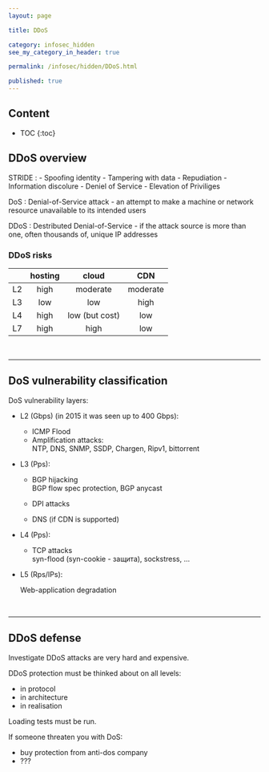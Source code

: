 ```yaml
---
layout: page

title: DDoS

category: infosec_hidden
see_my_category_in_header: true

permalink: /infosec/hidden/DDoS.html

published: true
---
```


<article class="markdown-body" markdown="1">

## Content

* TOC
{:toc}

## DDoS overview

STRIDE
:   - Spoofing identity
    - Tampering with data
    - Repudiation
    - Information discolure
    - Deniel of Service
    - Elevation of Priviliges

DoS
: Denial-of-Service attack - an attempt to make a machine or network resource unavailable to its intended users

DDoS
: Destributed Denial-of-Service - if the attack source is more than one, often thousands of, unique IP addresses

### DDoS risks

|    | hosting     | cloud           | CDN       |
|----|:-----------:|:---------------:|:---------:|
| L2 | high        | moderate        | moderate  |
| L3 | low         | low             | high      |
| L4 | high        | low (but cost)  | low       |
| L7 | high        | high            | low       |

<br>

---

## DoS vulnerability classification

DoS vulnerability layers:

- L2 (Gbps) (in 2015 it was seen up to 400 Gbps):
    
    - ICMP Flood
    - Amplification attacks: <br>
        NTP, DNS, SNMP, SSDP, Chargen, Ripv1, bittorrent

- L3 (Pps):

    - BGP hijacking <br>
        BGP flow spec protection, BGP anycast

    - DPI attacks
    - DNS (if CDN is supported)

- L4 (Pps):

    - TCP attacks <br>
        syn-flood (syn-cookie - защита), sockstress, ...

- L5 (Rps/IPs):
    
    Web-application degradation

<br>

---

## DDoS defense

Investigate DDoS attacks are very hard and expensive.

DDoS protection must be thinked about on all levels:

- in protocol
- in architecture
- in realisation

Loading tests must be run.

If someone threaten you with DoS:

- buy protection from anti-dos company
- ???

</article>
